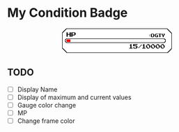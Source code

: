 # My Condition Badge


<div align="center">
 <img src="./sample.svg" width="50%" />
</div>

## TODO

- [ ] Display Name
- [ ] Display of maximum and current values
- [ ] Gauge color change
- [ ] MP 
- [ ] Change frame color
